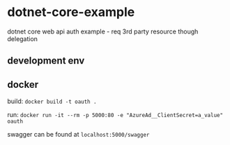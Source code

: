 # dotnet-core-example
dotnet core web api auth example - req 3rd party resource though delegation

## development env


## docker
build: `docker build -t oauth .`

run: `docker run -it --rm -p 5000:80 -e "AzureAd__ClientSecret=a_value" oauth`

swagger can be found at `localhost:5000/swagger`

